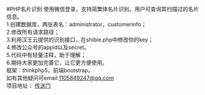 #PHP名片识别
使用微信登录，支持简繁体名片识别，用户可查询其扫描过的名片信息。<br>
1.创建数据库，两张表名：administrator，customerinfo；<br>
2.修改所有请求路径；<br>
3.利用汉王云提供的识别接口，在shibie.php中修改你的key；<br>
4.修改公众号的appid以及secret。<br>
5.代码中有轻量注释，助于理解；<br>
6.期待大家更加完善它，让它更方便使用。<br>
框架：thinkphp5，前端bootstrap。<br>
如有其他疑问可email:1105849247@qq.com<br>
项目地址：
[传送门](http://wx.yadongtextile.com/web/mingpian/public)
